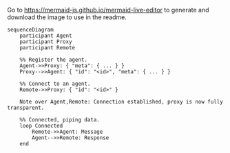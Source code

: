 Go to https://mermaid-js.github.io/mermaid-live-editor to generate and download the image to use in the readme.

```mermaid
sequenceDiagram
    participant Agent
    participant Proxy
    participant Remote

    %% Register the agent.
    Agent->>Proxy: { "meta": { ... } }
    Proxy-->>Agent: { "id": "<id>", "meta": { ... } }

    %% Connect to an agent.
    Remote->>Proxy: { "id": "<id>" }

    Note over Agent,Remote: Connection established, proxy is now fully transparent.

    %% Connected, piping data.
    loop Connected
        Remote->>Agent: Message
        Agent-->>Remote: Response
    end
```
